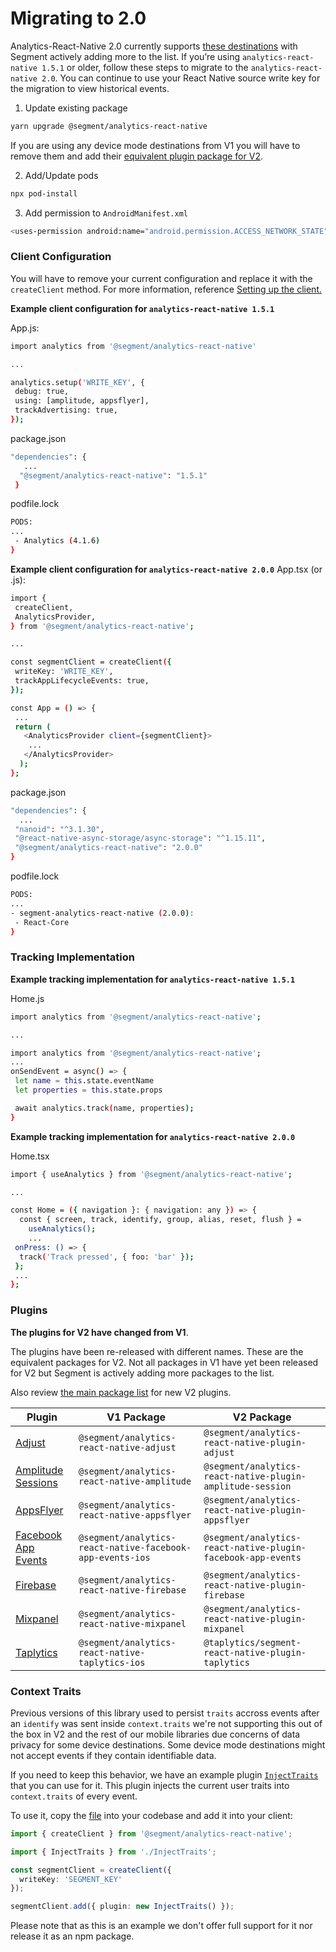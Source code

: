 # Migrating to 2.0

Analytics-React-Native 2.0 currently supports [these destinations](https://github.com/segmentio/analytics-react-native/tree/master/packages/plugins) with Segment actively adding more to the list. 
If you’re using  `analytics-react-native 1.5.1`  or older, follow these steps to migrate to the `analytics-react-native 2.0`. You can continue to use your React Native source write key for the migration to view historical events.

1. Update existing package

```sh
yarn upgrade @segment/analytics-react-native
```

If you are using any device mode destinations from V1 you will have to remove them and add their [equivalent plugin package for V2](#plugins).

2. Add/Update pods
```sh
npx pod-install
```
3. Add permission to `AndroidManifest.xml`
```sh
<uses-permission android:name="android.permission.ACCESS_NETWORK_STATE" />
```

### Client Configuration

You will have to remove your current configuration and replace it with the `createClient` method. For more information, reference [Setting up the client.](https://github.com/segmentio/analytics-react-native#setting-up-the-client)

**Example client configuration for `analytics-react-native 1.5.1`**

App.js:
```sh
import analytics from '@segment/analytics-react-native'

...

analytics.setup('WRITE_KEY', {
 debug: true,
 using: [amplitude, appsflyer],
 trackAdvertising: true,
});

```
package.json
```sh
"dependencies": {
   ...
  "@segment/analytics-react-native": "1.5.1"
 }
```

podfile.lock
```sh
PODS:
...
 - Analytics (4.1.6)
}
```

**Example client configuration for `analytics-react-native 2.0.0`**
App.tsx (or .js):
```sh
import {
 createClient,
 AnalyticsProvider,
} from '@segment/analytics-react-native';

...

const segmentClient = createClient({
 writeKey: 'WRITE_KEY',
 trackAppLifecycleEvents: true,
});

const App = () => {
 ...
 return (
   <AnalyticsProvider client={segmentClient}>
    ...
   </AnalyticsProvider>
  );
};
```
package.json
```sh
"dependencies": {
  ...
 "nanoid": "^3.1.30",
 "@react-native-async-storage/async-storage": "^1.15.11",
 "@segment/analytics-react-native": "2.0.0"
}
```

podfile.lock
```sh
PODS:
...
- segment-analytics-react-native (2.0.0):
 - React-Core
}
```

### Tracking Implementation

**Example tracking implementation for `analytics-react-native 1.5.1`**

Home.js
```sh
import analytics from '@segment/analytics-react-native';

...

import analytics from '@segment/analytics-react-native';
...
onSendEvent = async() => {
 let name = this.state.eventName
 let properties = this.state.props

 await analytics.track(name, properties);
}
```

**Example tracking implementation for `analytics-react-native 2.0.0`**

Home.tsx
```sh
import { useAnalytics } from '@segment/analytics-react-native';

...

const Home = ({ navigation }: { navigation: any }) => {
  const { screen, track, identify, group, alias, reset, flush } =
    useAnalytics();
    ...
 onPress: () => {
  track('Track pressed', { foo: 'bar' });
 };
 ...
};
```

### Plugins

**The plugins for V2 have changed from V1**. 

The plugins have been re-released with different names. These are the equivalent packages for V2. Not all packages in V1 have yet been released for V2 but Segment is actively adding more packages to the list. 

Also review [the main package list](README.md#supported-plugins) for new V2 plugins.

| Plugin | V1 Package      | V2 Package     |
| ----------- | ----------- | ----------- |
| [Adjust](https://github.com/segmentio/analytics-react-native/tree/master/packages/plugins/plugin-adjust)      | `@segment/analytics-react-native-adjust`|  `@segment/analytics-react-native-plugin-adjust` |
| [Amplitude Sessions](https://github.com/segmentio/analytics-react-native/tree/master/packages/plugins/plugin-amplitudeSession)      | `@segment/analytics-react-native-amplitude`| `@segment/analytics-react-native-plugin-amplitude-session`|
| [AppsFlyer](https://github.com/segmentio/analytics-react-native/tree/master/packages/plugins/plugin-appsflyer)    | `@segment/analytics-react-native-appsflyer` | `@segment/analytics-react-native-plugin-appsflyer`|
| [Facebook App Events](https://github.com/segmentio/analytics-react-native/tree/master/packages/plugins/plugin-facebook-app-events)    | `@segment/analytics-react-native-facebook-app-events-ios` | `@segment/analytics-react-native-plugin-facebook-app-events` |
| [Firebase](https://github.com/segmentio/analytics-react-native/tree/master/packages/plugins/plugin-firebase)      | `@segment/analytics-react-native-firebase` | `@segment/analytics-react-native-plugin-firebase`|
| [Mixpanel](https://github.com/segmentio/analytics-react-native/tree/master/packages/plugins/plugin-mixpanel)    | `@segment/analytics-react-native-mixpanel` | `@segment/analytics-react-native-plugin-mixpanel` |
| [Taplytics](https://github.com/taplytics/segment-react-native-plugin-taplytics)     | `@segment/analytics-react-native-taplytics-ios` | `@taplytics/segment-react-native-plugin-taplytics` |

### Context Traits

Previous versions of this library used to persist `traits` accross events after an `identify` was sent inside `context.traits` we're not supporting this out of the box in V2 and the rest of our mobile libraries due concerns of data privacy for some device destinations. Some device mode destinations might not accept events if they contain identifiable data.

If you need to keep this behavior, we have an example plugin [`InjectTraits`](example/src/plugins/InjectTraits.ts) that you can use for it. This plugin injects the current user traits into `context.traits` of every event.

To use it, copy the [file](example/src/plugins/InjectTraits.ts) into your codebase and add it into your client:

```ts
import { createClient } from '@segment/analytics-react-native';

import { InjectTraits } from './InjectTraits';

const segmentClient = createClient({
  writeKey: 'SEGMENT_KEY'
});

segmentClient.add({ plugin: new InjectTraits() });
```

Please note that as this is an example we don't offer full support for it nor release it as an npm package.